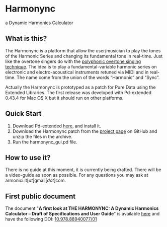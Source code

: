 # Harmonync
a Dynamic Harmonics Calculator

## What is this?
The Harmonync is a platform that allow the user/musician to play the tones of the Harmonic Series and changing its fundamental tone in real-time.
Just like the overtone singers do with the [polyphonic overtone singing technique](https://www.youtube.com/watch?v=haz6W7p8xjM).
The idea is to play a fundamental-variable harmonic series on electronic and electro-acoustical instruments retuned via MIDI and in real-time.
The name come from the union of the words “Harmonic” and “Sync”.

Actually the Harmonync is prototyped as a patch for Pure Data using the Extended Libraries.
The first release was developed with Pd-extended 0.43.4 for Mac OS X but it should run on other platforms.

## Quick Start
  1. Download Pd-extended [here](https://puredata.info/downloads/pd-extended), and install it.
  2. Download the Harmonync patch from the [project page](http://industriecreative.github.io/Harmonync/) on GitHub and unzip the files in the archive.
  3. Run the harmonync_gui.pd file.
  
## How to use it?
There is no guide at this moment, it is currently being drafted. There will be a video-guide as soon as possible.
For any questions you may ask at armonici.it[*at*]gmail[*dot*]com.

## First public document
The document "**A first look at THE HARMONYNC: A Dynamic Harmonics Calculator – Draft of Specifications and User Guide**" is available [here](http://blog.armonici.it/harmonync/a_first_look_at_the_harmonync.pdf) and have the following DOI: [10.978.88940077/01](10.978.88940077/01)
